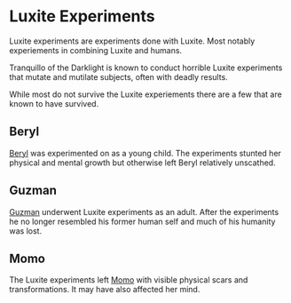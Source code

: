 # Luxite Experiments

Luxite experiments are experiments done with Luxite.  Most notably experiements in combining Luxite and humans.

Tranquillo of the Darklight is known to conduct horrible Luxite experiments that mutate and mutilate subjects, often with deadly results.

While most do not survive the Luxite experiements there are a few that are known to have survived.

## Beryl

[Beryl](../characters/beryl.md) was experimented on as a young child.  The experiments stunted her physical and mental growth but otherwise left Beryl relatively unscathed.

## Guzman

[Guzman](../characters/guzman.md) underwent Luxite experiments as an adult. After the experiments he no longer resembled his former human self and much of his humanity was lost.

## Momo

The Luxite experiments left [Momo](../characters/momo.md) with visible physical scars and transformations.  It may have also affected her mind.
